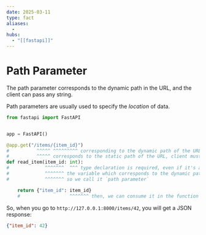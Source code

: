 ```yaml
---
date: 2025-03-11
type: fact
aliases:
  -
hubs:
  - "[[fastapi]]"
---
```


# Path Parameter

The path parameter corresponds to the dynamic path in the URL, and the client can pass any string.

Path parameters are usually used to specify the *location* of data.

```py
from fastapi import FastAPI


app = FastAPI()

@app.get("/items/{item_id}")
#          ^^^^^ ^^^^^^^^^ corresponding to the dynamic path of the URL, client can pass any string here
#          ^^^^^ corresponds to the static path of the URL, client must pass exactly this string, or this endpoint won't be matched
def read_item(item_id: int):
#             ^^^^^^^  ^^^ type declaration is required, even if it's a string. And FastAPI will convert it to the specified type automatically
#             ^^^^^^^ the variable which corresponds to the dynamic path of the URL will be passed as an parameter to the function
#             ^^^^^^^ so we call it `path parameter`

    return {"item_id": item_id}
    #                  ^^^^^^^ then, we can consume it in the function
```

So, when you go to `http://127.0.0.1:8000/items/42`, you will get a JSON response:

```json
{"item_id": 42}
```
